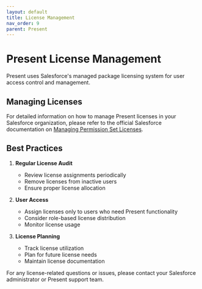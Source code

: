 ```yaml
---
layout: default
title: License Management
nav_order: 9
parent: Present
---
```


# Present License Management

Present uses Salesforce's managed package licensing system for user access control and management.

## Managing Licenses

For detailed information on how to manage Present licenses in your Salesforce organization, please refer to the official Salesforce documentation on [Managing Permission Set Licenses](https://help.salesforce.com/s/articleView?id=ind.comms_Verify_Your_MPLs.htm&type=5).

## Best Practices

1. **Regular License Audit**
   - Review license assignments periodically
   - Remove licenses from inactive users
   - Ensure proper license allocation

2. **User Access**
   - Assign licenses only to users who need Present functionality
   - Consider role-based license distribution
   - Monitor license usage

3. **License Planning**
   - Track license utilization
   - Plan for future license needs
   - Maintain license documentation

For any license-related questions or issues, please contact your Salesforce administrator or Present support team.
